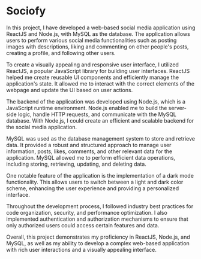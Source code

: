 # Sociofy
In this project, I have developed a web-based social media application using ReactJS and Node.js, with MySQL as the database. The application allows users to perform various social media functionalities such as posting images with descriptions, liking and commenting on other people's posts, creating a profile, and following other users.

To create a visually appealing and responsive user interface, I utilized ReactJS, a popular JavaScript library for building user interfaces. ReactJS helped me create reusable UI components and efficiently manage the application's state. It allowed me to interact with the correct elements of the webpage and update the UI based on user actions.

The backend of the application was developed using Node.js, which is a JavaScript runtime environment. Node.js enabled me to build the server-side logic, handle HTTP requests, and communicate with the MySQL database. With Node.js, I could create an efficient and scalable backend for the social media application.

MySQL was used as the database management system to store and retrieve data. It provided a robust and structured approach to manage user information, posts, likes, comments, and other relevant data for the application. MySQL allowed me to perform efficient data operations, including storing, retrieving, updating, and deleting data.

One notable feature of the application is the implementation of a dark mode functionality. This allows users to switch between a light and dark color scheme, enhancing the user experience and providing a personalized interface.

Throughout the development process, I followed industry best practices for code organization, security, and performance optimization. I also implemented authentication and authorization mechanisms to ensure that only authorized users could access certain features and data.

Overall, this project demonstrates my proficiency in ReactJS, Node.js, and MySQL, as well as my ability to develop a complex web-based application with rich user interactions and a visually appealing interface.
